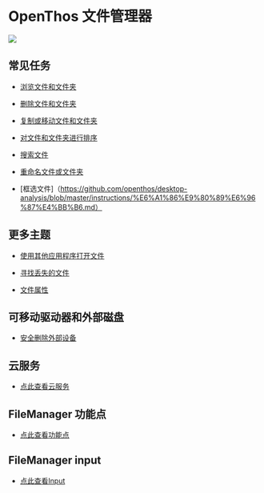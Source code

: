 # OpenThos 文件管理器

![](https://github.com/openthos/systemui-analysis/blob/master/ImageView/filemanager.png)

## 常见任务

- [浏览文件和文件夹](https://github.com/openthos/desktop-analysis/blob/master/instructions/%E6%B5%8F%E8%A7%88%E6%96%87%E4%BB%B6%E5%92%8C%E6%96%87%E4%BB%B6%E5%A4%B9.md)

- [删除文件和文件夹](https://github.com/openthos/desktop-analysis/blob/master/instructions/%E5%88%A0%E9%99%A4%E6%96%87%E4%BB%B6%E5%92%8C%E6%96%87%E4%BB%B6%E5%A4%B9.md)

- [复制或移动文件和文件夹](https://github.com/openthos/desktop-analysis/blob/master/instructions/%E5%A4%8D%E5%88%B6%E6%88%96%E7%A7%BB%E5%8A%A8%E6%96%87%E4%BB%B6%E5%92%8C%E6%96%87%E4%BB%B6%E5%A4%B9.md)
     
- [对文件和文件夹进行排序](https://github.com/openthos/desktop-analysis/blob/master/instructions/%E5%AF%B9%E6%96%87%E4%BB%B6%E5%92%8C%E6%96%87%E4%BB%B6%E5%A4%B9%E8%BF%9B%E8%A1%8C%E6%8E%92%E5%BA%8F.md)

- [搜索文件](https://github.com/openthos/desktop-analysis/blob/master/instructions/%E6%90%9C%E7%B4%A2%E6%96%87%E4%BB%B6.md)
  
- [重命名文件或文件夹](https://github.com/openthos/desktop-analysis/blob/master/instructions/%E9%87%8D%E5%91%BD%E5%90%8D%E6%96%87%E4%BB%B6%E6%88%96%E6%96%87%E4%BB%B6%E5%A4%B9.md)

- [框选文件]（https://github.com/openthos/desktop-analysis/blob/master/instructions/%E6%A1%86%E9%80%89%E6%96%87%E4%BB%B6.md）

## 更多主题

- [使用其他应用程序打开文件](https://github.com/openthos/desktop-analysis/blob/master/instructions/%E4%BD%BF%E7%94%A8%E5%85%B6%E4%BB%96%E5%BA%94%E7%94%A8%E7%A8%8B%E5%BA%8F%E6%89%93%E5%BC%80%E6%96%87%E4%BB%B6.md)

- [寻找丢失的文件](https://github.com/openthos/desktop-analysis/blob/master/instructions/%E5%AF%BB%E6%89%BE%E4%B8%A2%E5%A4%B1%E7%9A%84%E6%96%87%E4%BB%B6.md)

- [文件属性](https://github.com/openthos/desktop-analysis/blob/master/instructions/%E6%96%87%E4%BB%B6%E5%B1%9E%E6%80%A7.md)

## 可移动驱动器和外部磁盘

- [安全删除外部设备](https://github.com/openthos/desktop-analysis/blob/master/instructions/%E5%AE%89%E5%85%A8%E5%88%A0%E9%99%A4%E5%A4%96%E9%83%A8%E8%AE%BE%E5%A4%87.md)

## 云服务

- [点此查看云服务](https://github.com/openthos/desktop-analysis/blob/master/instructions/seafile.md)

## FileManager 功能点

- [点此查看功能点](https://github.com/openthos/desktop-analysis/blob/master/instructions/filemanager_gongnengdian.md)

## FileManager input

- [点此查看Input](https://github.com/openthos/desktop-analysis/blob/master/instructions/FileManagerInput.md)
